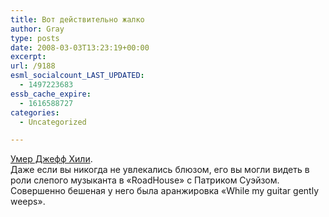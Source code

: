 ```yaml
---
title: Вот действительно жалко
author: Gray
type: posts
date: 2008-03-03T13:23:19+00:00
excerpt:
url: /9188
esml_socialcount_LAST_UPDATED:
  - 1497223683
essb_cache_expire:
  - 1616588727
categories:
  - Uncategorized

---
```








<a href="http://korrespondent.net/showbiz/music/393325" target="_blank">Умер Джефф Хили</a>.  
Даже если вы никогда не увлекались блюзом, его вы могли видеть в роли слепого музыканта в &#171;RoadHouse&#187; с Патриком Суэйзом.  
Совершенно бешеная у него была аранжировка &#171;While my guitar gently weeps&#187;.